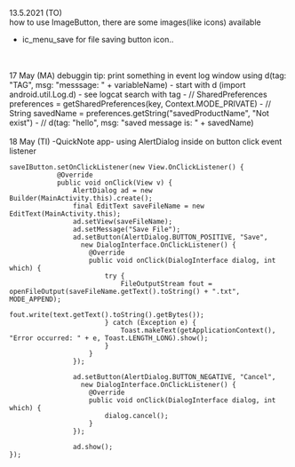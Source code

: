
13.5.2021 (TO)  
how to use ImageButton, there are some images(like icons) available  
  - ic_menu_save for file saving button icon..
<br />  
<br />  
17 May (MA)  
debuggin tip: print something in event log window  
  using d(tag: "TAG", msg: "messsage: " + variableName)    
  - start with d (import android.util.Log.d)  
  - see logcat search with tag
  -  // SharedPreferences preferences = getSharedPreferences(key, Context.MODE_PRIVATE)
  -  // String savedName = preferences.getString("savedProductName", "Not exist")
  -  // d(tag: "hello", msg: "saved message is: " + savedName)
<br />  
<br />
18 May (TI) -QuickNote app-  
using AlertDialog inside on button click event listener  


```  
saveIButton.setOnClickListener(new View.OnClickListener() {
            @Override
            public void onClick(View v) {
                AlertDialog ad = new Builder(MainActivity.this).create();
                final EditText saveFileName = new EditText(MainActivity.this);
                ad.setView(saveFileName);
                ad.setMessage("Save File");
                ad.setButton(AlertDialog.BUTTON_POSITIVE, "Save", 
                  new DialogInterface.OnClickListener() {
                    @Override
                    public void onClick(DialogInterface dialog, int which) {
                        try {
                            FileOutputStream fout = openFileOutput(saveFileName.getText().toString() + ".txt", MODE_APPEND);
                            fout.write(text.getText().toString().getBytes());
                        } catch (Exception e) {
                            Toast.makeText(getApplicationContext(), "Error occurred: " + e, Toast.LENGTH_LONG).show();
                        }
                    }
                });

                ad.setButton(AlertDialog.BUTTON_NEGATIVE, "Cancel", 
                  new DialogInterface.OnClickListener() {
                    @Override
                    public void onClick(DialogInterface dialog, int which) {
                        dialog.cancel();
                    }
                });

                ad.show();
});
```
       
     

